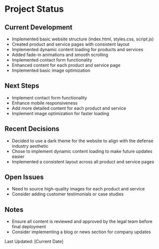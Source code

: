 # Project Status

## Current Development
- Implemented basic website structure (index.html, styles.css, script.js)
- Created product and service pages with consistent layout
- Implemented dynamic content loading for products and services
- Added fade-in animations and smooth scrolling
- Implemented contact form functionality
- Enhanced content for each product and service page
- Implemented basic image optimization

## Next Steps
- Implement contact form functionality
- Enhance mobile responsiveness
- Add more detailed content for each product and service
- Implement image optimization for faster loading

## Recent Decisions
- Decided to use a dark theme for the website to align with the defense industry aesthetic
- Chose to implement dynamic content loading to make future updates easier
- Implemented a consistent layout across all product and service pages

## Open Issues
- Need to source high-quality images for each product and service
- Consider adding customer testimonials or case studies

## Notes
- Ensure all content is reviewed and approved by the legal team before final deployment
- Consider implementing a blog or news section for company updates

Last Updated: [Current Date]